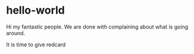 # hello-world



Hi my fantastic people. We are done with complaining about what is going around.

It is time to give redcard

